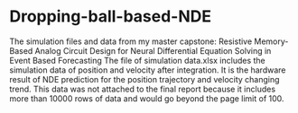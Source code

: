 # Dropping-ball-based-NDE
The simulation files and data from my master capstone: Resistive Memory-Based Analog Circuit Design for Neural Differential Equation Solving in Event Based Forecasting
The file of simulation data.xlsx includes the simulation data of position and velocity after integration. It is the hardware result of NDE prediction for the position trajectory and velocity changing trend. This data was not attached to the final report because it includes more than 10000 rows of data and would go beyond the page limit of 100. 

